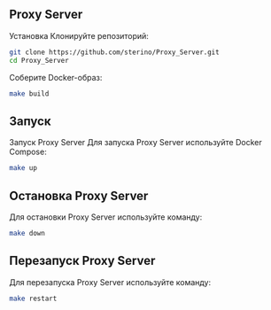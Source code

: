 ## Proxy Server

Установка
Клонируйте репозиторий:

```sh
git clone https://github.com/sterino/Proxy_Server.git
cd Proxy_Server
```
Соберите Docker-образ:

```sh
make build
```
## Запуск
Запуск Proxy Server
Для запуска Proxy Server используйте Docker Compose:

```sh
make up
```
## Остановка Proxy Server
Для остановки Proxy Server используйте команду:

```sh
make down
```
## Перезапуск Proxy Server
Для перезапуска Proxy Server используйте команду:

```sh
make restart
```
